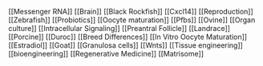 [[Messenger RNA]]
[[Brain]]
[[Black Rockfish]]
[[Cxcl14]]
[[Reproduction]]
[[Zebrafish]]
[[Probiotics]]
[[Oocyte maturation]]
[[Pfbs]]
[[Ovine]]
[[Organ culture]]
[[Intracellular Signaling]]
[[Preantral Follicle]]
[[Landrace]]
[[Porcine]]
[[Duroc]]
[[Breed Differences]]
[[In Vitro Oocyte Maturation]]
[[Estradiol]]
[[Goat]]
[[Granulosa cells]]
[[Wnts]]
[[Tissue engineering]]
[[bioengineering]]
[[Regenerative Medicine]]
[[Matrisome]]
